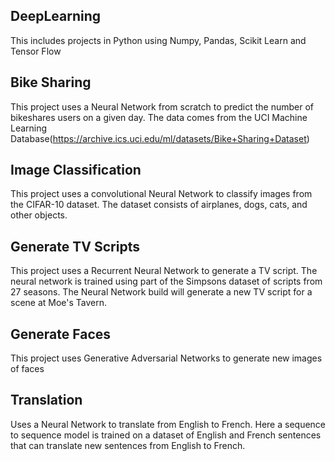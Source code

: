 ## DeepLearning
This includes projects in Python using Numpy, Pandas, Scikit Learn and Tensor Flow

## Bike Sharing
This project uses a Neural Network from scratch to predict the number of bikeshares users on a given day. The data comes from the UCI Machine Learning Database(https://archive.ics.uci.edu/ml/datasets/Bike+Sharing+Dataset)

## Image Classification
This project uses a convolutional Neural Network to classify images from the CIFAR-10 dataset. The dataset consists of airplanes, dogs, cats, and other objects.   

## Generate TV Scripts
This project uses a Recurrent Neural Network to generate a TV script. The neural network is trained  using part of the Simpsons dataset of scripts from 27 seasons. The Neural Network  build will generate a new TV script for a scene at Moe's Tavern.

## Generate Faces
This project uses Generative Adversarial Networks to generate new images of faces

## Translation
Uses a Neural Network to translate from English to French. Here  a sequence to sequence model is trained on a dataset of English and French sentences that can translate new sentences from English to French.
